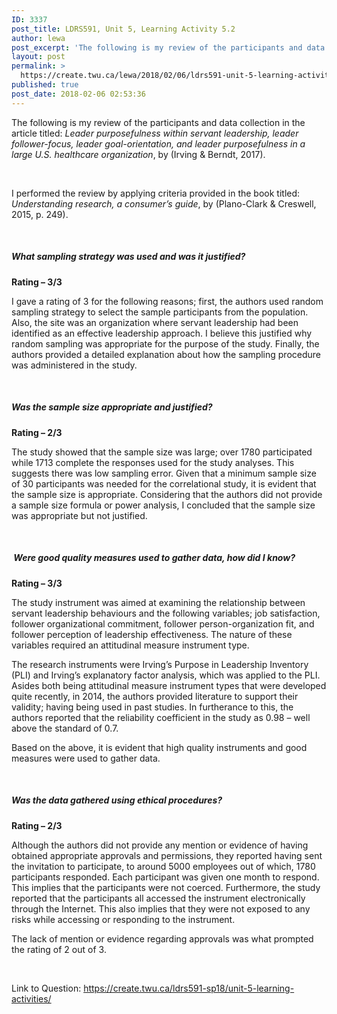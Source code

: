```yaml
---
ID: 3337
post_title: LDRS591, Unit 5, Learning Activity 5.2
author: lewa
post_excerpt: 'The following is my review of the participants and data collection in the article titled: Leader purposefulness within servant leadership, leader follower-focus, leader goal-orientation, and leader purposefulness in a large U.S. healthcare organization, by (Irving &amp; Berndt, 2017). &nbsp; I performed the review by applying criteria provided in the book titled: Understanding research, a consumer&rsquo;s [&hellip;]'
layout: post
permalink: >
  https://create.twu.ca/lewa/2018/02/06/ldrs591-unit-5-learning-activity-5-2/
published: true
post_date: 2018-02-06 02:53:36
---
```

The following is my review of the participants and data collection in the article titled: <em>Leader purposefulness within servant leadership, leader follower-focus, leader goal-orientation, and leader purposefulness in a large U.S. healthcare organization</em>, by (Irving &amp; Berndt, 2017).

&nbsp;

I performed the review by applying criteria provided in the book titled: <em>Understanding research, a consumer’s guide</em>, by (Plano-Clark &amp; Creswell, 2015, p. 249).

&nbsp;

<h5><strong>What sampling strategy was used and was it justified? </strong></h5>

<strong>Rating – 3/3</strong>

I gave a rating of 3 for the following reasons; first, the authors used random sampling strategy to select the sample participants from the population. Also, the site was an organization where servant leadership had been identified as an effective leadership approach. I believe this justified why random sampling was appropriate for the purpose of the study. Finally, the authors provided a detailed explanation about how the sampling procedure was administered in the study.

<strong> </strong>

<h5><strong>Was the sample size appropriate and justified?</strong></h5>

<strong>Rating – 2/3</strong>

The study showed that the sample size was large; over 1780 participated while 1713 complete the responses used for the study analyses. This suggests there was low sampling error. Given that a minimum sample size of 30 participants was needed for the correlational study, it is evident that the sample size is appropriate. Considering that the authors did not provide a sample size formula or power analysis, I concluded that the sample size was appropriate but not justified.

&nbsp;

<h5><strong> </strong><strong>Were good quality measures used to gather data, how did I know?</strong></h5>

<strong>Rating – 3/3</strong>

The study instrument was aimed at examining the relationship between servant leadership behaviours and the following variables; job satisfaction, follower organizational commitment, follower person-organization fit, and follower perception of leadership effectiveness. The nature of these variables required an attitudinal measure instrument type.

The research instruments were Irving’s Purpose in Leadership Inventory (PLI) and Irving’s explanatory factor analysis, which was applied to the PLI. Asides both being attitudinal measure instrument types that were developed quite recently, in 2014, the authors provided literature to support their validity; having being used in past studies. In furtherance to this, the authors reported that the reliability coefficient in the study as 0.98 – well above the standard of 0.7.

Based on the above, it is evident that high quality instruments and good measures were used to gather data.

&nbsp;

<h5><strong>Was the data gathered using ethical procedures?</strong></h5>

<strong>Rating – 2/3</strong>

Although the authors did not provide any mention or evidence of having obtained appropriate approvals and permissions, they reported having sent the invitation to participate, to around 5000 employees out of which, 1780 participants responded. Each participant was given one month to respond. This implies that the participants were not coerced. Furthermore, the study reported that the participants all accessed the instrument electronically through the Internet. This also implies that they were not exposed to any risks while accessing or responding to the instrument.

The lack of mention or evidence regarding approvals was what prompted the rating of 2 out of 3.

&nbsp;

Link to Question: https://create.twu.ca/ldrs591-sp18/unit-5-learning-activities/